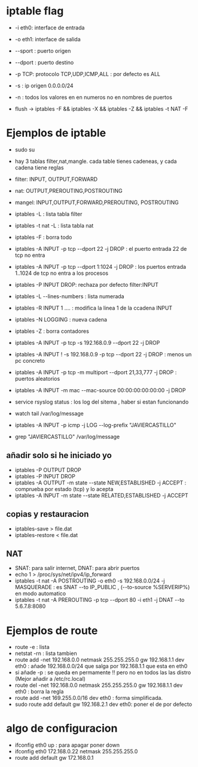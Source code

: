 # iptable flag

- -i eth0: interface de entrada
- -o eth1: interface de salida
- --sport : puerto origen
- --dport : puerto destino
- -p TCP: protocolo TCP,UDP,ICMP,ALL : por defecto es ALL
- -s : ip origen 0.0.0.0/24

- -n : todos los valores en en numeros no en nombres de puertos
- flush -> iptables -F  && iptables -X && iptables -Z && iptables -t NAT -F

# Ejemplos de iptable

- sudo su
- hay 3 tablas filter,nat,mangle. cada table tienes cadeneas, y cada cadena tiene reglas
- filter: INPUT, OUTPUT,FORWARD
- nat: OUTPUT,PREROUTING,POSTROUTING
- mangel: INPUT,OUTPUT,FORWARD,PREROUTING, POSTROUTING
- iptables -L  : lista tabla filter
- iptables -t nat -L  : lista tabla nat
- iptables -F  :  borra todo
- iptables -A INPUT -p tcp --dport 22 -j DROP : el puerto entrada 22 de tcp no entra
- iptables -A INPUT -p tcp --dport 1:1024 -j DROP : los puertos entrada 1..1024 de tcp no entra a los procesos
- iptables -P INPUT DROP:  rechaza por defecto filter:INPUT

- iptables -L --lines-numbers : lista numerada
- iptables -R INPUT 1  .... : modifica la linea 1 de la ccadena INPUT

- iptables -N LOGGING : nueva cadena
- iptables -Z : borra contadores

- iptables -A INPUT -p tcp -s 192.168.0.9 --dport 22 -j DROP
- iptables -A INPUT ! -s 192.168.0.9 -p tcp  --dport 22 -j DROP : menos un pc concreto
- iptables -A INPUT -p tcp -m multiport --dport 21,33,777 -j DROP : puertos aleatorios

- iptables -A INPUT -m mac --mac-source 00:00:00:00:00:00 -j DROP

- service rsyslog status : los log del sitema , haber si estan funcionando
- watch tail /var/log/message
- iptables -A INPUT -p icmp -j LOG --log-prefix "JAVIERCASTILLO"
- grep "JAVIERCASTILLO" /var/log/message

## añadir solo si he iniciado yo
- iptables -P OUTPUT DROP
- iptables -P INPUT DROP
- iptables -A OUTPUT -m state --state NEW,ESTABLISHED -j ACCEPT : comprueba por estado (tcp) y lo acepta
- iptables -A INPUT -m state --state RELATED,ESTABLISHED -j ACCEPT 

## copias y restauracion
- iptables-save > file.dat
- iptables-restore < file.dat

## NAT
- SNAT: para salir internet, DNAT: para abrir puertos
- echo 1 > /proc/sys/net/ipv4/ip_forward
- iptables -t nat -A POSTROUTING -o eth0 -s 192.168.0.0/24 -j  MASQUERADE :  es SNAT --to IP_PUBLIC , (--to-source %SERVERIP%) en modo automatico
- iptables -t nat -A PREROUTING -p tcp --dport 80 -i eth1 -j DNAT --to 5.6.7.8:8080

# Ejemplos de route

- route -e : lista
- netstat -rn : lista tambien
- route add -net 192.168.0.0 netmask 255.255.255.0 gw 192.168.1.1 dev eth0 : añade 192.168.0.0/24 que salga por 192.168.1.1 que esta en eth0
- si añade -p : se queda en permamente !! pero no en todos las las distro (Mejor añadir a /etc/rc.local)
- route del -net 192.168.0.0 netmask 255.255.255.0 gw 192.168.1.1 dev eth0 :  borra la regla
- route add -net 169.255.0.0/16 dev eth0  : forma simplificada.
- sudo route add default gw 192.168.2.1 dev eth0: poner el de por defecto


# algo de configuracion
- ifconfig eth0 up  : para apagar poner down
- ifconfig eth0 172.168.0.22 netmask 255.255.255.0
- route add default gw 172.168.0.1

